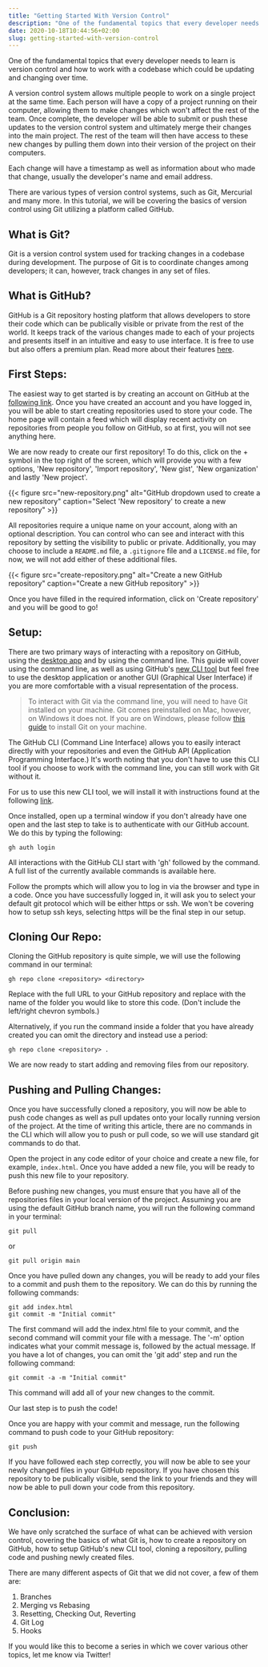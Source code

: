 ```yaml
---
title: "Getting Started With Version Control"
description: "One of the fundamental topics that every developer needs to learn is version control and how to use it."
date: 2020-10-18T10:44:56+02:00
slug: getting-started-with-version-control
---
```


One of the fundamental topics that every developer needs to learn is version control and how to work with a codebase which could be updating and changing over time.

A version control system allows multiple people to work on a single project at the same time. Each person will have a copy of a project running on their computer, allowing them to make changes which won't affect the rest of the team. Once complete, the developer will be able to submit or push these updates to the version control system and ultimately merge their changes into the main project. The rest of the team will then have access to these new changes by pulling them down into their version of the project on their computers.

Each change will have a timestamp as well as information about who made that change, usually the developer's name and email address.

There are various types of version control systems, such as Git, Mercurial and many more. In this tutorial, we will be covering the basics of version control using Git utilizing a platform called GitHub.

## What is Git?

Git is a version control system used for tracking changes in a codebase during development. The purpose of Git is to coordinate changes among developers; it can, however, track changes in any set of files.

## What is GitHub?

GitHub is a Git repository hosting platform that allows developers to store their code which can be publically visible or private from the rest of the world. It keeps track of the various changes made to each of your projects and presents itself in an intuitive and easy to use interface. It is free to use but also offers a premium plan. Read more about their features [here](https://github.com/features).

## First Steps:

The easiest way to get started is by creating an account on GitHub at the [following link](https://github.com/join). Once you have created an account and you have logged in, you will be able to start creating repositories used to store your code. The home page will contain a feed which will display recent activity on repositories from people you follow on GitHub, so at first, you will not see anything here.

We are now ready to create our first repository! To do this, click on the + symbol in the top right of the screen, which will provide you with a few options, 'New repository', 'Import repository', 'New gist', 'New organization' and lastly 'New project'.

{{< figure src="new-repository.png" alt="GitHub dropdown used to create a new repository" caption="Select 'New repository' to create a new repository" >}}

All repositories require a unique name on your account, along with an optional description. You can control who can see and interact with this repository by setting the visibility to public or private. Additionally, you may choose to include a `README.md` file, a `.gitignore` file and a `LICENSE.md` file, for now, we will not add either of these additional files.

{{< figure src="create-repository.png" alt="Create a new GitHub repository" caption="Create a new GitHub repository" >}}

Once you have filled in the required information, click on 'Create repository' and you will be good to go!

## Setup:

There are two primary ways of interacting with a repository on GitHub, using the [desktop app](https://desktop.github.com/) and by using the command line. This guide will cover using the command line, as well as using GitHub's [new CLI tool](https://cli.github.com/) but feel free to use the desktop application or another GUI (Graphical User Interface) if you are more comfortable with a visual representation of the process.

> To interact with Git via the command line, you will need to have Git installed on your machine. Git comes preinstalled on Mac, however, on Windows it does not. If you are on Windows, please follow [this guide](https://git-scm.com/book/en/v2/Getting-Started-Installing-Git) to install Git on your machine.

The GitHub CLI (Command Line Interface) allows you to easily interact directly with your repositories and even the GitHub API (Application Programming Interface.) It's worth noting that you don't have to use this CLI tool if you choose to work with the command line, you can still work with Git without it.

For us to use this new CLI tool, we will install it with instructions found at the following [link](https://github.com/cli/cli).

Once installed, open up a terminal window if you don't already have one open and the last step to take is to authenticate with our GitHub account. We do this by typing the following:

```
gh auth login
```

All interactions with the GitHub CLI start with 'gh' followed by the command. A full list of the currently available commands is available here.

Follow the prompts which will allow you to log in via the browser and type in a code. Once you have successfully logged in, it will ask you to select your default git protocol which will be either https or ssh. We won't be covering how to setup ssh keys, selecting https will be the final step in our setup.

## Cloning Our Repo:

Cloning the GitHub repository is quite simple, we will use the following command in our terminal:

```
gh repo clone <repository> <directory>
```

Replace <repository> with the full URL to your GitHub repository and replace <directory> with the name of the folder you would like to store this code. (Don't include the left/right chevron symbols.)

Alternatively, if you run the command inside a folder that you have already created you can omit the directory and instead use a period:

```
gh repo clone <repository> .
```

We are now ready to start adding and removing files from our repository.

## Pushing and Pulling Changes:

Once you have successfully cloned a repository, you will now be able to push code changes as well as pull updates onto your locally running version of the project. At the time of writing this article, there are no commands in the CLI which will allow you to push or pull code, so we will use standard git commands to do that.

Open the project in any code editor of your choice and create a new file, for example, `index.html`. Once you have added a new file, you will be ready to push this new file to your repository.

Before pushing new changes, you must ensure that you have all of the repositories files in your local version of the project. Assuming you are using the default GitHub branch name, you will run the following command in your terminal:

```
git pull
```

or

```
git pull origin main
```

Once you have pulled down any changes, you will be ready to add your files to a commit and push them to the repository. We can do this by running the following commands:

```
git add index.html
git commit -m "Initial commit"
```

The first command will add the index.html file to your commit, and the second command will commit your file with a message. The '-m' option indicates what your commit message is, followed by the actual message. If you have a lot of changes, you can omit the 'git add' step and run the following command:

```
git commit -a -m "Initial commit"
```

This command will add all of your new changes to the commit.

Our last step is to push the code!

Once you are happy with your commit and message, run the following command to push code to your GitHub repository:

```
git push
```

If you have followed each step correctly, you will now be able to see your newly changed files in your GitHub repository. If you have chosen this repository to be publically visible, send the link to your friends and they will now be able to pull down your code from this repository.

## Conclusion:

We have only scratched the surface of what can be achieved with version control, covering the basics of what Git is, how to create a repository on GitHub, how to setup GitHub's new CLI tool, cloning a repository, pulling code and pushing newly created files.

There are many different aspects of Git that we did not cover, a few of them are:

1. Branches
2. Merging vs Rebasing
3. Resetting, Checking Out, Reverting
4. Git Log
5. Hooks

If you would like this to become a series in which we cover various other topics, let me know via Twitter!
